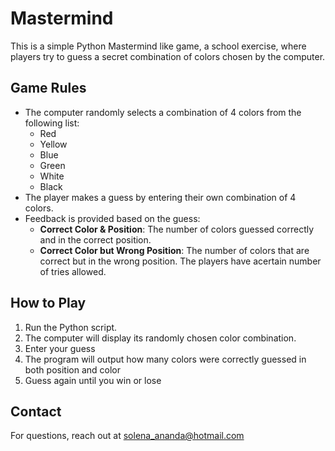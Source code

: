 # Mastermind

This is a simple Python Mastermind like game, a school exercise, where players try to guess a secret combination of colors chosen by the computer.

## Game Rules

- The computer randomly selects a combination of 4 colors from the following list: 
  - Red
  - Yellow
  - Blue
  - Green
  - White
  - Black
- The player makes a guess by entering their own combination of 4 colors.
- Feedback is provided based on the guess:
  - **Correct Color & Position**: The number of colors guessed correctly and in the correct position.
  - **Correct Color but Wrong Position**: The number of colors that are correct but in the wrong position.
The players have acertain number of tries allowed.

## How to Play

1. Run the Python script.
2. The computer will display its randomly chosen color combination.
3. Enter your guess
4. The program will output how many colors were correctly guessed in both position and color
5. Guess again until you win or lose


## Contact

For questions, reach out at solena_ananda@hotmail.com
